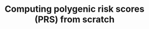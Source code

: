 ---
title: 'Computing polygenic risk scores (PRS) from scratch'
collection: tutorial
link: https://github.com/SereDef/GenR-PRS-calculation
excerpt: ''
repo_url: 'https://github.com/SereDef/GenR-PRS-calculation'
---